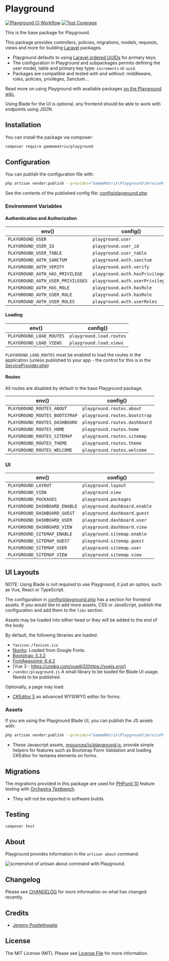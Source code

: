# Playground

[![Playground CI Workflow](https://github.com/gammamatrix/playground/actions/workflows/ci.yml/badge.svg?branch=develop)](https://raw.githubusercontent.com/gammamatrix/playground/testing/develop/testdox.txt)
[![Test Coverage](https://raw.githubusercontent.com/gammamatrix/playground/testing/develop/coverage.svg)](tests)

This is the base package for Playground.

This package provides controllers, policies, migrations, models, requests, views and more for building [Laravel](https://laravel.com/docs/10.x) packages.
- Playground defaults to using [Laravel ordered UUIDs](https://laravel.com/docs/10.x/strings#method-str-ordered-uuid) for primary keys.
- The configuration in Playground and subpackages permits defining the user model, table and primary key type: `increments` or `uuid`.
- Packages are compatible and tested with and without: middleware, roles, policies, privileges, Sanctum...

Read more on using Playground with available packages [on the Playground wiki.](https://github.com/gammamatrix/playground/wiki)

Using Blade for the UI is optional, any frontend should be able to work with endpoints using JSON.

## Installation

You can install the package via composer:

```bash
composer require gammamatrix/playground
```

## Configuration

You can publish the configuration file with:
```bash
php artisan vendor:publish --provider="GammaMatrix\Playground\ServiceProvider" --tag="playground-config"
```

See the contents of the published config file: [config/playground.php](config/playground.php)

### Environment Variables

#### Authentication and Authorization

| env()                             | config()                         |
|-----------------------------------|----------------------------------|
| `PLAYGROUND_USER`                 | `playground.user`                |
| `PLAYGROUND_USER_ID`              | `playground.user_id`             |
| `PLAYGROUND_USER_TABLE`           | `playground.user_table`          |
| `PLAYGROUND_AUTH_SANCTUM`         | `playground.auth.sanctum`        |
| `PLAYGROUND_AUTH_VERIFY`          | `playground.auth.verify`         |
| `PLAYGROUND_AUTH_HAS_PRIVILEGE`   | `playground.auth.hasPrivilege`   |
| `PLAYGROUND_AUTH_USER_PRIVILEGES` | `playground.auth.userPrivileges` |
| `PLAYGROUND_AUTH_HAS_ROLE`        | `playground.auth.hasRole`        |
| `PLAYGROUND_AUTH_USER_ROLE`       | `playground.auth.hasRole`        |
| `PLAYGROUND_AUTH_USER_ROLES`      | `playground.auth.userRoles`      |

#### Loading

| env()                    | config()                 |
|--------------------------|--------------------------|
| `PLAYGROUND_LOAD_ROUTES` | `playground.load.routes` |
| `PLAYGROUND_LOAD_VIEWS`  | `playground.load.views`  |

`PLAYGROUND_LOAD_ROUTES` must be enabled to load the routes in the application (unless published to your app - the control for this is in the [ServiceProvider.php](src/ServiceProvider.php))

#### Routes

All routes are disabled by default in the base Playground package.

| env()                         | config()                      |
|-------------------------------|-------------------------------|
| `PLAYGROUND_ROUTES_ABOUT`     | `playground.routes.about`     |
| `PLAYGROUND_ROUTES_BOOTSTRAP` | `playground.routes.bootstrap` |
| `PLAYGROUND_ROUTES_DASHBOARD` | `playground.routes.dashboard` |
| `PLAYGROUND_ROUTES_HOME`      | `playground.routes.home`      |
| `PLAYGROUND_ROUTES_SITEMAP`   | `playground.routes.sitemap`   |
| `PLAYGROUND_ROUTES_THEME`     | `playground.routes.theme`     |
| `PLAYGROUND_ROUTES_WELCOME`   | `playground.routes.welcome`   |

### UI

| env()                         | config()                      |
|-------------------------------|-------------------------------|
| `PLAYGROUND_LAYOUT`           | `playground.layout`           |
| `PLAYGROUND_VIEW`             | `playground.view`             |
| `PLAYGROUND_PACKAGES`         | `playground.packages`         |
| `PLAYGROUND_DASHBOARD_ENABLE` | `playground.dashboard.enable` |
| `PLAYGROUND_DASHBOARD_GUEST`  | `playground.dashboard.guest`  |
| `PLAYGROUND_DASHBOARD_USER`   | `playground.dashboard.user`   |
| `PLAYGROUND_DASHBOARD_VIEW`   | `playground.dashboard.view`   |
| `PLAYGROUND_SITEMAP_ENABLE`   | `playground.sitemap.enable`   |
| `PLAYGROUND_SITEMAP_GUEST`    | `playground.sitemap.guest`    |
| `PLAYGROUND_SITEMAP_USER`     | `playground.sitemap.user`     |
| `PLAYGROUND_SITEMAP_VIEW`     | `playground.sitemap.view`     |


## UI Layouts

NOTE: Using Blade is not required to use Playground, it just an option, such as Vue, React or TypeScript.

The configuration in [config/playground.php](config/playground.php) has a section for frontend assets. If you would like to add more assets, CSS or JavaScript, publish the configuration and add them to the `libs` section.

Assets may be loaded into either head or they will be added to the end of the body.

By default, the following libraries are loaded.

- `favicon`: `/favicon.ico`
- [Nunito](https://fonts.google.com/specimen/Nunito): Loaded from Google Fonts.
- [Bootstrap: 5.3.2](https://getbootstrap.com/docs/5.3/)
- [FontAwesome: 6.4.2](https://fontawesome.com/search?o=r&m=free)
- [Vue 3 - https://unpkg.com/vue@3](https://vuejs.org/)
- `/vendor/playground.js` A small library to be loaded for Blade UI usage. Needs to be published.

Optionally, a page may load:
- [CKEditor 5](https://ckeditor.com/ckeditor-5/) an advanced WYSIWYG editor for forms.


### Assets

If you are using the Playground Blade UI, you can publish the JS assets with:
```bash
php artisan vendor:publish --provider="GammaMatrix\Playground\ServiceProvider" --tag="playground-js"
```
- These Javascript assets, [resources/js/playground.js](resources/js/playground.js), provide simple helpers for features such as Bootstrap Form Validation and loading CKEditor for textarea elements on forms.


## Migrations

The migrations provided in this package are used for [PHPunit 10](https://docs.phpunit.de/en/10.4/) feature testing with [Orchestra Testbench](https://packages.tools/testbench.html).
- They will not be exported in software builds.

## Testing

```sh
composer test
```

## About

Playground provides information in the `artisan about` command.

<img src="resources/docs/artisan-about-playground.png" alt="screenshot of artisan about command with Playground.">

## Changelog

Please see [CHANGELOG](CHANGELOG.md) for more information on what has changed recently.

## Credits

- [Jeremy Postlethwaite](https://github.com/gammamatrix)

## License

The MIT License (MIT). Please see [License File](LICENSE.md) for more information.

